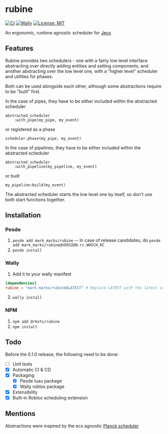 # rubine
[![CI](https://img.shields.io/github/actions/workflow/status/mark-marks/rubine/ci.yml?style=for-the-badge&label=CI)](https://github.com/mark-marks/rubine/actions/workflows/ci.yml)
[![Wally](https://img.shields.io/github/v/tag/mark-marks/rubine?&style=for-the-badge)](https://wally.run/package/mark-marks/rubine)
[![License: MIT](https://img.shields.io/badge/license-MIT-blue?style=for-the-badge)](https://github.com/Mark-Marks/rubine/blob/main/LICENSE)

An ergonomic, runtime agnostic scheduler for [Jecs](https://github.com/ukendio/jecs)
<br/>

</div>

## Features

Rubine provides two schedulers - one with a fairly low level interface abstracting over directly adding entities and setting components,
and another abstracting over the low level one, with a "higher level" scheduler and utilities for phases.

Both can be used alongside each other, although some abstractions require to be "built" first.

In the case of pipes, they have to be either included within the abstracted scheduler
```luau
abstracted_scheduler
    :with_pipe(my_pipe, my_event)
```
or registered as a phase
```luau
scheduler.phase(my_pipe, my_event)
```

In the case of pipelines, they have to be either included within the abstracted scheduler
```luau
abstracted_scheduler
    :with_pipeline(my_pipeline, my_event)
```
or built
```luau
my_pipeline:build(my_event)
```

The abstracted scheduler starts the low level one by itself, so don't use both start functions together.

## Installation

### Pesde
1. `pesde add mark_marks/rubine` -- In case of release candidates, do `pesde add mark_marks/rubine@VERSION-rc.WHICH_RC`
2. `pesde install`

### Wally
1. Add it to your wally manifest
```toml
[dependencies]
rubine = "mark-marks/rubine@LATEST" # Replace LATEST with the latest version
```
2. `wally install`

### NPM
1. `npm add @rbxts/rubine`
2. `npm install`

## Todo

Before the 0.1.0 release, the following need to be done:

- [ ] Unit tests
- [x] Automatic CI & CD
- [x] Packaging
  - [x] Pesde luau package
  - [x] Wally roblox package
- [x] Extensibility
- [x] Built-in Roblox scheduling extension

## Mentions

Abstractions were inspired by the ecs agnostic [Planck scheduler](https://github.com/YetAnotherClown/Planck)
